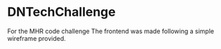 # DNTechChallenge
For the MHR code challenge
The frontend was made following a simple wireframe provided.
